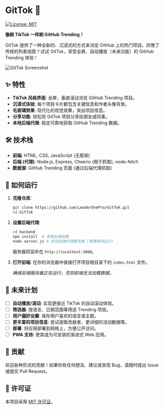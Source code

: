 # GitTok 🚀

[![License: MIT](https://img.shields.io/badge/License-MIT-yellow.svg)](https://opensource.org/licenses/MIT)

**像刷 TikTok 一样刷 GitHub Trending！**

GitTok 提供了一种全新的、沉浸式的方式来浏览 GitHub 上的热门项目。厌倦了传统的列表视图？试试 GitTok，享受全屏、自动播放（未来功能）的 GitHub Trending 体验！

![GitTok Screenshot](placeholder.png)  <!-- 稍后可以替换为真实的截图 -->

## ✨ 特性

*   **TikTok 风格界面**: 全屏、垂直滚动浏览 GitHub Trending 项目。
*   **沉浸式体验**: 每个项目卡片都包含关键信息和作者头像背景。
*   **毛玻璃效果**: 现代化的视觉效果，突出项目信息。
*   **分享功能**: 轻松将 GitTok 项目分享给朋友或同事。
*   **本地后端代理**: 稳定可靠地获取 GitHub Trending 数据。

## 🛠️ 技术栈

*   **前端**: HTML, CSS, JavaScript (无框架)
*   **后端 (代理)**: Node.js, Express, Cheerio (用于抓取), node-fetch
*   **数据源**: GitHub Trending 页面 (通过后端代理抓取)

## 🚀 如何运行

1.  **克隆仓库**:
    ```bash
    git clone https://github.com/LeaderOnePro/GitTok.git
    cd GitTok
    ```

2.  **设置后端代理**:
    ```bash
    cd backend
    npm install  # 安装后端依赖
    node server.js # 启动后端代理服务器 (需要保持运行)
    ```
    服务器将监听在 `http://localhost:3000`。

3.  **打开前端**:
    在你的浏览器中直接打开项目根目录下的 `index.html` 文件。

    *确保后端服务器正在运行，否则前端无法加载数据。*

## 📝 未来计划

*   [ ] **自动播放/滚动**: 实现更接近 TikTok 的自动滚动体验。
*   [ ] **筛选器**: 按语言、日期范围等筛选 Trending 项目。
*   [ ] **用户偏好设置**: 保存用户喜欢的语言或主题。
*   [ ] **更丰富的项目信息**: 尝试提取贡献者、更详细的活动数据等。
*   [ ] **部署**: 将应用部署到网络上，方便公开访问。
*   [ ] **PWA 支持**: 使其成为可安装的渐进式 Web 应用。

## 🤝 贡献

欢迎各种形式的贡献！如果你有任何想法、建议或发现 Bug，请随时提出 Issue 或提交 Pull Request。

## 📄 许可证

本项目采用 [MIT 许可证](LICENSE)。
